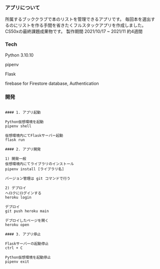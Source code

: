   ### アプリについて
  所属するブッククラブで本のリストを管理できるアプリです。
  毎回本を選出するのにリストを作る手間を省きたくフルスタックアプリを作成しました。<br>
  CS50xの最終課題成果物です。
  製作期間 2021/10/17 ~ 2021/11 約4週間
  
  ### Tech 
  
  Python 3.10.10
  
  pipenv 
  
  Flask 
  
  firebase for Firestore database, Authentication
  
  ### 開発
  ```
  
  #### 1. アプリ起動
  
  Python仮想環境を起動
  pipenv shell
  
  仮想環境内にてFlaskサーバー起動
  flask run 
  
  #### 2. アプリ開発
  
  1) 開発一般
  仮想環境内にてライブラリのインストール
  pipenv install [ライブラリ名]
  
  バージョン管理は git コマンドで行う
  
  2) デプロイ
  ヘロクにログインする
  heroku login
  
  デプロイ
  git push heroku main
  
  デプロイしたページを開く
  heroku open
  
  #### 3. アプリ停止
  
  Flaskサーバーの起動停止
  ctrl + C 
  
  Python仮想環境を起動停止
  pipenv exit 
  
  
  ```
  
  
  
 
  
  

  
